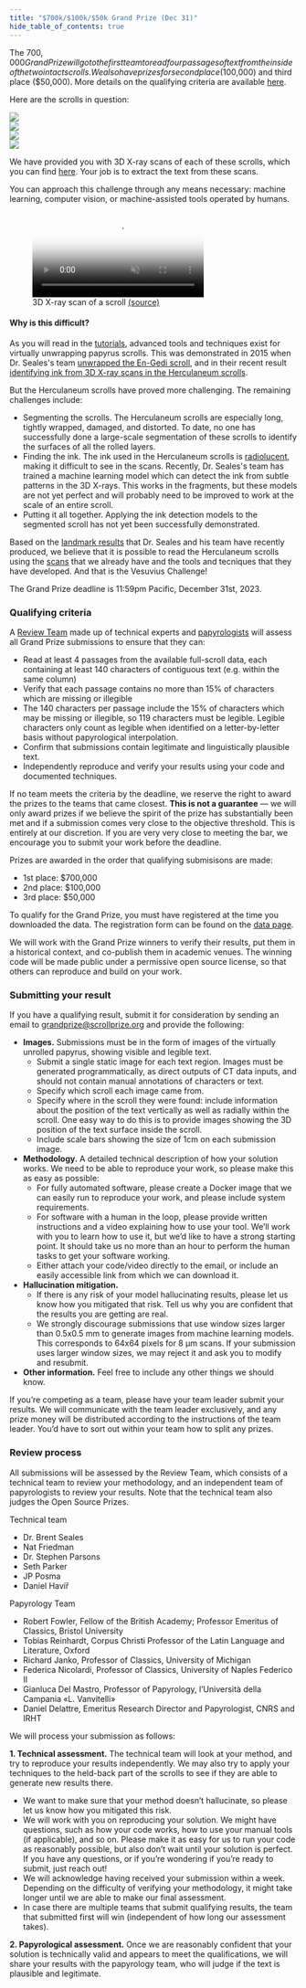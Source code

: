 ```yaml
---
title: "$700k/$100k/$50k Grand Prize (Dec 31)"
hide_table_of_contents: true
---
```


<head>
  <html data-theme="dark" />

  <meta
    name="description"
    content="A $1,000,000+ machine learning and computer vision competition"
  />

  <meta property="og:type" content="website" />
  <meta property="og:url" content="https://scrollprize.org" />
  <meta property="og:title" content="Vesuvius Challenge" />
  <meta
    property="og:description"
    content="A $1,000,000+ machine learning and computer vision competition"
  />
  <meta
    property="og:image"
    content="https://scrollprize.org/img/social/opengraph.jpg"
  />

  <meta property="twitter:card" content="summary_large_image" />
  <meta property="twitter:url" content="https://scrollprize.org" />
  <meta property="twitter:title" content="Vesuvius Challenge" />
  <meta
    property="twitter:description"
    content="A $1,000,000+ machine learning and computer vision competition"
  />
  <meta
    property="twitter:image"
    content="https://scrollprize.org/img/social/opengraph.jpg"
  />
</head>


The $700,000 Grand Prize will go to the first team to read four passages of text from the inside of the two intact scrolls. We also have prizes for second place ($100,000) and third place ($50,000). More details on the qualifying criteria are available [here](#qualifying-criteria).

Here are the scrolls in question:

<div className="flex w-[100%]">
  <div className="w-[100%] mb-2 mr-2"><img src="/img/overview/scroll1-small-actual.webp" className="w-[100%]"/></div>
  <div className="w-[100%] mb-2"><img src="/img/overview/scroll2-small-actual.webp" className="w-[100%]"/></div>
</div>
<div className="flex w-[100%]">
  <div className="w-[39.2%] mb-2 mr-2"><img src="/img/overview/PHerc332.webp" className="w-[100%]"/></div>
  <div className="w-[60.8%] mb-2"><img src="/img/overview/PHerc1667.webp" className="w-[100%]"/></div>
</div>

We have provided you with 3D X-ray scans of each of these scrolls, which you can find [here](/data). Your job is to extract the text from these scans.

You can approach this challenge through any means necessary: machine learning, computer vision, or machine-assisted tools operated by humans.

<figure>
  <video autoPlay playsInline loop muted className="w-[100%]" poster="/img/overview/scroll-inside-animation-4.webp">
    <source src="/img/overview/scroll-inside-animation-4.webm" type="video/webm"/>
    <source src="/img/overview/scroll-inside-animation-4.webm" type="video/mp4"/>
  </video>
  <figcaption className="mt-0">3D X-ray scan of a scroll <a href="https://www.youtube.com/watch?v=PpNq2cFotyY">(source)</a></figcaption>
</figure>

#### Why is this difficult?

As you will read in the [tutorials](/tutorial), advanced tools and techniques exist for virtually unwrapping papyrus scrolls. This was demonstrated in 2015 when Dr. Seales's team [unwrapped the En-Gedi scroll](https://www2.cs.uky.edu/dri/the-scroll-from-en-gedi/), and in their recent result [identifying ink from 3D X-ray scans in the Herculaneum scrolls](https://arxiv.org/abs/2304.02084).

<div>But the Herculaneum scrolls have proved more challenging. The remaining challenges include:</div>

- Segmenting the scrolls. The Herculaneum scrolls are especially long, tightly wrapped, damaged, and distorted. To date, no one has successfully done a large-scale segmentation of these scrolls to identify the surfaces of all the rolled layers.
- Finding the ink. The ink used in the Herculaneum scrolls is [radiolucent](https://en.wikipedia.org/wiki/Radiodensity), making it difficult to see in the scans. Recently, Dr. Seales's team has trained a machine learning model which can detect the ink from subtle patterns in the 3D X-rays. This works in the fragments, but these models are not yet perfect and will probably need to be improved to work at the scale of an entire scroll.
- Putting it all together. Applying the ink detection models to the segmented scroll has not yet been successfully demonstrated.

Based on the [landmark results](https://arxiv.org/abs/2304.02084) that Dr. Seales and his team have recently produced, we believe that it is possible to read the Herculaneum scrolls using the [scans](/data) that we already have and the tools and tecniques that they have developed. And that is the Vesuvius Challenge!

The Grand Prize deadline is 11:59pm Pacific, December 31st, 2023.

### Qualifying criteria

<div>A <a href="#review-process">Review Team</a> made up of technical experts and <a href="https://en.wikipedia.org/wiki/Papyrology">papyrologists</a> will assess all Grand Prize submissions to ensure that they can:</div>

- Read at least 4 passages from the available full-scroll data, each containing at least 140 characters of contiguous text (e.g. within the same column)
- Verify that each passage contains no more than 15% of characters which are missing or illegible
- The 140 characters per passage include the 15% of characters which may be missing or illegible, so 119 characters must be legible. Legible characters only count as legible when identified on a letter-by-letter basis without papyrological interpolation.
- Confirm that submissions contain legitimate and linguistically plausible text.
- Independently reproduce and verify your results using your code and documented techniques.

If no team meets the criteria by the deadline, we reserve the right to award the prizes to the teams that came closest. **This is not a guarantee** — we will only award prizes if we believe the spirit of the prize has substantially been met and if a submission comes very close to the objective threshold. This is entirely at our discretion. If you are very very close to meeting the bar, we encourage you to submit your work before the deadline.

<div>Prizes are awarded in the order that qualifying submisisons are made:</div>

- 1st place: $700,000
- 2nd place: $100,000
- 3rd place: $50,000

To qualify for the Grand Prize, you must have registered at the time you downloaded the data. The registration form can be found on the [data page](/data).

We will work with the Grand Prize winners to verify their results, put them in a historical context, and co-publish them in academic venues. The winning code will be made public under a permissive open source license, so that others can reproduce and build on your work.

### Submitting your result

<div>If you have a qualifying result, submit it for consideration by sending an email to <a href="mailto:grandprize@scrollprize.org">grandprize@scrollprize.org</a> and provide the following:</div>

* **Images.** Submissions must be in the form of images of the virtually unrolled papyrus, showing visible and legible text.
    * Submit a single static image for each text region. Images must be generated programmatically, as direct outputs of CT data inputs, and should not contain manual annotations of characters or text.
    * Specify which scroll each image came from.
    * Specify where in the scroll they were found: include information about the position of the text vertically as well as radially within the scroll. One easy way to do this is to provide images showing the 3D position of the text surface inside the scroll.
    * Include scale bars showing the size of 1cm on each submission image.
* **Methodology.** A detailed technical description of how your solution works. We need to be able to reproduce your work, so please make this as easy as possible:
    * For fully automated software, please create a Docker image that we can easily run to reproduce your work, and please include system requirements.
    * For software with a human in the loop, please provide written instructions and a video explaining how to use your tool. We’ll work with you to learn how to use it, but we’d like to have a strong starting point. It should take us no more than an hour to perform the human tasks to get your software working.
    * Either attach your code/video directly to the email, or include an easily accessible link from which we can download it.
* **Hallucination mitigation.**
    * If there is any risk of your model hallucinating results, please let us know how you mitigated that risk. Tell us why you are confident that the results you are getting are real.
    * We strongly discourage submissions that use window sizes larger than 0.5x0.5 mm to generate images from machine learning models. This corresponds to 64x64 pixels for 8 µm scans. If your submission uses larger window sizes, we may reject it and ask you to modify and resubmit.
* **Other information.** Feel free to include any other things we should know.

If you’re competing as a team, please have your team leader submit your results. We will communicate with the team leader exclusively, and any prize money will be distributed according to the instructions of the team leader. You’d have to sort out within your team how to split any prizes.

### Review process

All submissions will be assessed by the Review Team, which consists of a technical team to review your methodology, and an independent team of papyrologists to review your results. Note that the technical team also judges the Open Source Prizes.

<div className="font-bold">Technical team</div>

- Dr. Brent Seales
- Nat Friedman
- Dr. Stephen Parsons
- Seth Parker
- JP Posma
- Daniel Havíř

<div className="font-bold">Papyrology Team</div>

- Robert Fowler, Fellow of the British Academy; Professor Emeritus of Classics, Bristol University
- Tobias Reinhardt, Corpus Christi Professor of the Latin Language and Literature, Oxford
- Richard Janko, Professor of Classics, University of Michigan
- Federica Nicolardi, Professor of Classics, University of Naples Federico II
- Gianluca Del Mastro, Professor of Papyrology, l’Università della Campania «L. Vanvitelli»
- Daniel Delattre, Emeritus Research Director and Papyrologist, CNRS and IRHT

We will process your submission as follows:

<div><strong>1. Technical assessment.</strong> The technical team will look at your method, and try to reproduce your results independently. We may also try to apply your techniques to the held-back part of the scrolls to see if they are able to generate new results there.</div>

  * We want to make sure that your method doesn’t hallucinate, so please let us know how you mitigated this risk.
  * We will work with you on reproducing your solution. We might have questions, such as how your code works, how to use your manual tools (if applicable), and so on. Please make it as easy for us to run your code as reasonably possible, but also don’t wait until your solution is perfect. If you have any questions, or if you’re wondering if you’re ready to submit, just reach out!
  * We will acknowledge having received your submission within a week. Depending on the difficulty of verifying your methodology, it might take longer until we are able to make our final assessment.
  * In case there are multiple teams that submit qualifying results, the team that submitted first will win (independent of how long our assessment takes).

<div><strong>2. Papyrological assessment.</strong> Once we are reasonably confident that your solution is technically valid and appears to meet the qualifications, we will share your results with the papyrology team, who will judge if the text is plausible and legitimate.</div>
